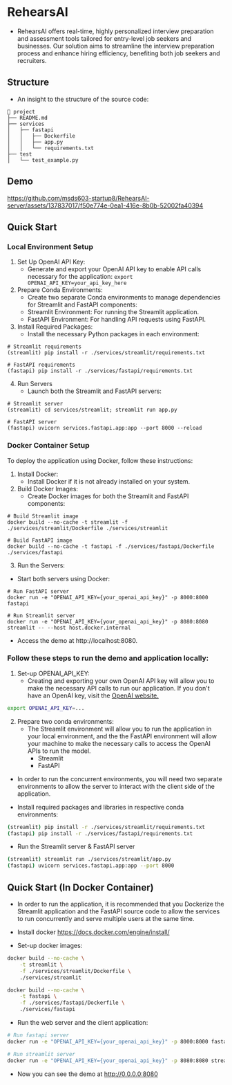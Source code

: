 # RehearsAI

- RehearsAI offers real-time, highly personalized interview preparation and assessment tools tailored for entry-level job seekers and businesses. Our solution aims to streamline the interview preparation process and enhance hiring efficiency, benefiting both job seekers and recruiters.

## Structure
- An insight to the structure of the source code:
```
🌳 project
├── README.md
├── services
│   ├── fastapi
│   │   ├── Dockerfile
│   │   ├── app.py
│   │   └── requirements.txt
├── test
│   └── test_example.py
```

## Demo
https://github.com/msds603-startup8/RehearsAI-server/assets/137837017/f50e774e-0ea1-416e-8b0b-52002fa40394


## Quick Start
### Local Environment Setup
1) Set Up OpenAI API Key:
   - Generate and export your OpenAI API key to enable API calls necessary for the application: ```export OPENAI_API_KEY=your_api_key_here```
2) Prepare Conda Environments:
   - Create two separate Conda environments to manage dependencies for Streamlit and FastAPI components:
   - Streamlit Environment: For running the Streamlit application.
   - FastAPI Environment: For handling API requests using FastAPI.
3) Install Required Packages:
   - Install the necessary Python packages in each environment:
```console
# Streamlit requirements
(streamlit) pip install -r ./services/streamlit/requirements.txt

# FastAPI requirements
(fastapi) pip install -r ./services/fastapi/requirements.txt
```
4) Run Servers
   - Launch both the Streamlit and FastAPI servers:
```console
# Streamlit server
(streamlit) cd services/streamlit; streamlit run app.py

# FastAPI server
(fastapi) uvicorn services.fastapi.app:app --port 8000 --reload
```

### Docker Container Setup
To deploy the application using Docker, follow these instructions:
1) Install Docker:
   - Install Docker if it is not already installed on your system.
2) Build Docker Images:
   - Create Docker images for both the Streamlit and FastAPI components:
```
# Build Streamlit image
docker build --no-cache -t streamlit -f ./services/streamlit/Dockerfile ./services/streamlit

# Build FastAPI image
docker build --no-cache -t fastapi -f ./services/fastapi/Dockerfile ./services/fastapi
```
3) Run the Servers:
- Start both servers using Docker:
```
# Run FastAPI server
docker run -e "OPENAI_API_KEY={your_openai_api_key}" -p 8000:8000 fastapi

# Run Streamlit server
docker run -e "OPENAI_API_KEY={your_openai_api_key}" -p 8080:8080 streamlit -- --host host.docker.internal
```
- Access the demo at http://localhost:8080.

### Follow these steps to run the demo and application locally:
1) Set-up OPENAI_API_KEY:
    - Creating and exporting your own OpenAI API key will allow you to make the necessary API calls to run our application. If you don't have an OpenAI key, visit the [OpenAI website.](https://platform.openai.com/signup)
```bash
export OPENAI_API_KEY=...
```

2) Prepare two conda environments:
   - The Streamlit environment will allow you to run the application in your local environment, and the the FastAPI environment will allow your machine to make the necessary calls to access the OpenAI APIs to run the model.
     - Streamlit
     - FastAPI
  - In order to run the concurrent environments, you will need two separate environments to allow the server to interact with the client side of the application.

  - Install required packages and libraries in respective conda environments:
```bash
(streamlit) pip install -r ./services/streamlit/requirements.txt
(fastapi) pip install -r ./services/fastapi/requirements.txt
```

  - Run the Streamlit server & FastAPI server
```bash
(streamlit) streamlit run ./services/streamlit/app.py
(fastapi) uvicorn services.fastapi.app:app --port 8000
```

## Quick Start (In Docker Container)
- In order to run the application, it is recommended that you Dockerize the Streamlit application and the FastAPI source code to allow the services to run concurrently and serve multiple users at the same time. 

- Install docker
https://docs.docker.com/engine/install/

- Set-up docker images:
```bash
docker build --no-cache \
    -t streamlit \
    -f ./services/streamlit/Dockerfile \
    ./services/streamlit

docker build --no-cache \
    -t fastapi \
    -f ./services/fastapi/Dockerfile \
    ./services/fastapi
```

- Run the web server and the client application:
```bash
# Run fastapi server
docker run -e "OPENAI_API_KEY={your_openai_api_key}" -p 8000:8000 fastapi

# Run streamlit server
docker run -e "OPENAI_API_KEY={your_openai_api_key}" -p 8080:8080 streamlit -- --host host.docker.internal
```

- Now you can see the demo at http://0.0.0.0:8080
